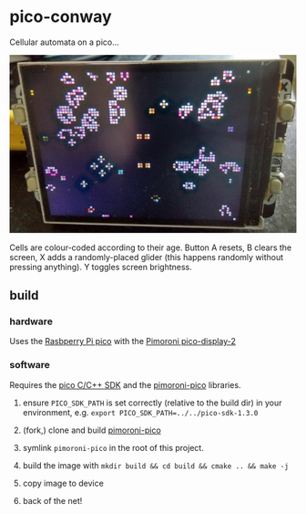 # pico-conway

Cellular automata on a pico...

![./pico-conway.png](./pico-conway.png)

Cells are colour-coded according to their age. Button A resets, B clears the screen, X adds a randomly-placed glider (this happens randomly without pressing anything). Y toggles screen brightness.

## build

### hardware

Uses the [Rasbperry Pi pico](https://www.raspberrypi.com/products/raspberry-pi-pico/) with the [Pimoroni pico-display-2](https://shop.pimoroni.com/products/pico-display-pack-2-0?variant=39374122582099)
### software

Requires the [pico C/C++ SDK](https://github.com/raspberrypi/pico-sdk) and the [pimoroni-pico](https://github.com/pimoroni/pimoroni-pico) libraries.

1. ensure `PICO_SDK_PATH` is set correctly (relative to the build dir) in your environment, e.g. `export PICO_SDK_PATH=../../pico-sdk-1.3.0`

1. (fork,) clone and build [pimoroni-pico](https://github.com/pimoroni/pimoroni-pico)

1. symlink `pimoroni-pico` in the root of this project.

1. build the image with `mkdir build && cd build && cmake .. && make -j`

1. copy image to device

1. back of the net!
